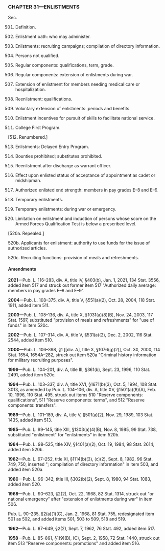### **CHAPTER 31—ENLISTMENTS** ###

Sec.

501. Definition.

502. Enlistment oath: who may administer.

503. Enlistments: recruiting campaigns; compilation of directory information.

504. Persons not qualified.

505. Regular components: qualifications, term, grade.

506. Regular components: extension of enlistments during war.

507. Extension of enlistment for members needing medical care or hospitalization.

508. Reenlistment: qualifications.

509. Voluntary extension of enlistments: periods and benefits.

510. Enlistment incentives for pursuit of skills to facilitate national service.

511. College First Program.

[512. Renumbered.]

513. Enlistments: Delayed Entry Program.

514. Bounties prohibited; substitutes prohibited.

515. Reenlistment after discharge as warrant officer.

516. Effect upon enlisted status of acceptance of appointment as cadet or midshipman.

517. Authorized enlisted end strength: members in pay grades E–8 and E–9.

518. Temporary enlistments.

519. Temporary enlistments: during war or emergency.

520. Limitation on enlistment and induction of persons whose score on the Armed Forces Qualification Test is below a prescribed level.

[520a. Repealed.]

520b. Applicants for enlistment: authority to use funds for the issue of authorized articles.

520c. Recruiting functions: provision of meals and refreshments.

#### Amendments ####

**2021**—Pub. L. 116–283, div. A, title IV, §403(b), Jan. 1, 2021, 134 Stat. 3556, added item 517 and struck out former item 517 "Authorized daily average: members in pay grades E–8 and E–9".

**2004**—Pub. L. 108–375, div. A, title V, §551(a)(2), Oct. 28, 2004, 118 Stat. 1911, added item 511.

**2003**—Pub. L. 108–136, div. A, title X, §1031(a)(8)(B), Nov. 24, 2003, 117 Stat. 1597, substituted "provision of meals and refreshments" for "use of funds" in item 520c.

**2002**—Pub. L. 107–314, div. A, title V, §531(a)(2), Dec. 2, 2002, 116 Stat. 2544, added item 510.

**2000**—Pub. L. 106–398, §1 [[div. A], title X, §1076(g)(2)], Oct. 30, 2000, 114 Stat. 1654, 1654A–282, struck out item 520a "Criminal history information for military recruiting purposes".

**1996**—Pub. L. 104–201, div. A, title III, §361(b), Sept. 23, 1996, 110 Stat. 2491, added item 520c.

**1994**—Pub. L. 103–337, div. A, title XVI, §1671(b)(3), Oct. 5, 1994, 108 Stat. 3013, as amended by Pub. L. 104–106, div. A, title XV, §1501(a)(8)(A), Feb. 10, 1996, 110 Stat. 495, struck out items 510 "Reserve components: qualifications", 511 "Reserve components: terms", and 512 "Reserve components: transfers".

**1989**—Pub. L. 101–189, div. A, title V, §501(a)(2), Nov. 29, 1989, 103 Stat. 1435, added item 513.

**1985**—Pub. L. 99–145, title XIII, §1303(a)(4)(B), Nov. 8, 1985, 99 Stat. 738, substituted "enlistment" for "enlistments" in item 520b.

**1984**—Pub. L. 98–525, title XIV, §1401(a)(2), Oct. 19, 1984, 98 Stat. 2614, added item 520b.

**1982**—Pub. L. 97–252, title XI, §1114(b)(3), (c)(2), Sept. 8, 1982, 96 Stat. 749, 750, inserted "; compilation of directory information" in item 503, and added item 520a.

**1980**—Pub. L. 96–342, title III, §302(b)(2), Sept. 8, 1980, 94 Stat. 1083, added item 520.

**1968**—Pub. L. 90–623, §2(2), Oct. 22, 1968, 82 Stat. 1314, struck out "or national emergency" after "extension of enlistments during war" in item 506.

Pub. L. 90–235, §2(a)(1)(C), Jan. 2, 1968, 81 Stat. 755, redesignated item 501 as 502, and added items 501, 503 to 509, 518 and 519.

**1962**—Pub. L. 87–649, §2(2), Sept. 7, 1962, 76 Stat. 492, added item 517.

**1958**—Pub. L. 85–861, §1(9)(B), (C), Sept. 2, 1958, 72 Stat. 1440, struck out item 513 "Reserve components: promotions" and added item 516.
